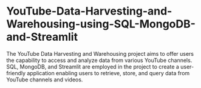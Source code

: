 # YouTube-Data-Harvesting-and-Warehousing-using-SQL-MongoDB-and-Streamlit
The YouTube Data Harvesting and Warehousing project aims to offer users the capability to access and analyze data from various YouTube channels. SQL, MongoDB, and Streamlit are employed in the project to create a user-friendly application enabling users to retrieve, store, and query data from YouTube channels and videos.
